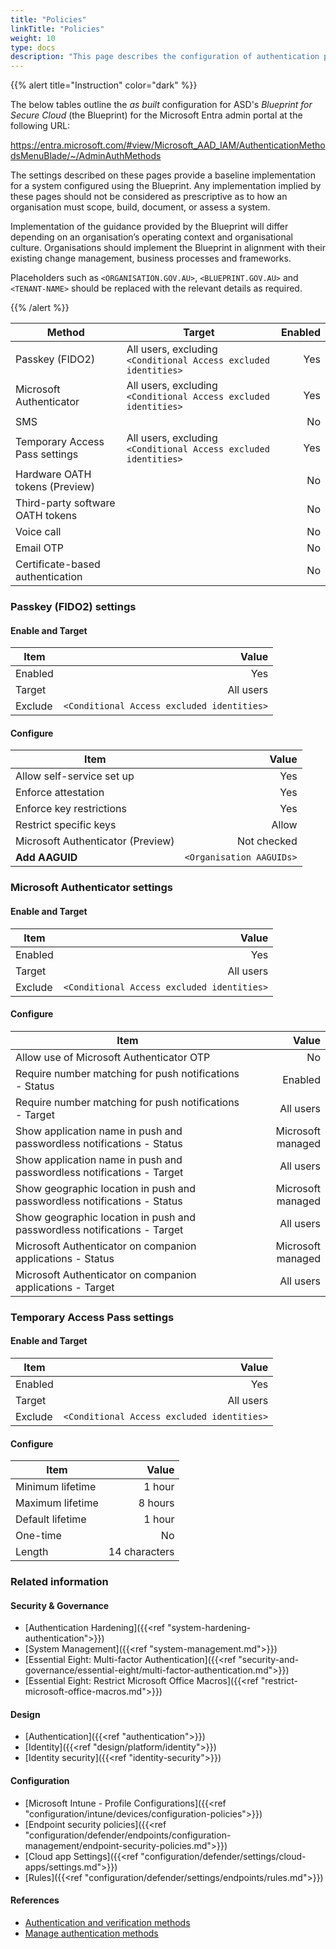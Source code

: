 ```yaml
---
title: "Policies"
linkTitle: "Policies"
weight: 10
type: docs
description: "This page describes the configuration of authentication policies within Microsoft Entra ID associated with systems built according to the guidance provided by ASD's Blueprint for Secure Cloud."
---
```


{{% alert title="Instruction" color="dark" %}}

The below tables outline the *as built* configuration for ASD's *Blueprint for Secure Cloud* (the Blueprint) for the Microsoft Entra admin portal at the following URL:

<https://entra.microsoft.com/#view/Microsoft_AAD_IAM/AuthenticationMethodsMenuBlade/~/AdminAuthMethods>

The settings described on these pages provide a baseline implementation for a system configured using the Blueprint. Any implementation implied by these pages should not be considered as prescriptive as to how an organisation must scope, build, document, or assess a system.

Implementation of the guidance provided by the Blueprint will differ depending on an organisation’s operating context and organisational culture. Organisations should implement the Blueprint in alignment with their existing change management, business processes and frameworks.

Placeholders such as `<ORGANISATION.GOV.AU>`, `<BLUEPRINT.GOV.AU>` and `<TENANT-NAME>` should be replaced with the relevant details as required.

{{% /alert %}}

| Method                           | Target                                                          | Enabled |
| -------------------------------- | --------------------------------------------------------------- | ------: |
| Passkey (FIDO2)                  | All users, excluding `<Conditional Access excluded identities>` |     Yes |
| Microsoft Authenticator          | All users, excluding `<Conditional Access excluded identities>` |     Yes |
| SMS                              |                                                                 |      No |
| Temporary Access Pass settings   | All users, excluding `<Conditional Access excluded identities>` |     Yes |
| Hardware OATH tokens (Preview)   |                                                                 |      No |
| Third-party software OATH tokens |                                                                 |      No |
| Voice call                       |                                                                 |      No |
| Email OTP                        |                                                                 |      No |
| Certificate-based authentication |                                                                 |      No |

### Passkey (FIDO2) settings

#### Enable and Target

| Item    |                                      Value |
| ------- | -----------------------------------------: |
| Enabled |                                        Yes |
| Target  |                                  All users |
| Exclude | `<Conditional Access excluded identities>` |

#### Configure

| Item                              |                    Value |
| --------------------------------- | -----------------------: |
| Allow self-service set up         |                      Yes |
| Enforce attestation               |                      Yes |
| Enforce key restrictions          |                      Yes |
| Restrict specific keys            |                    Allow |
| Microsoft Authenticator (Preview) |              Not checked |
| **Add AAGUID**                    | `<Organisation AAGUIDs>` |

### Microsoft Authenticator settings

#### Enable and Target

| Item    |                                      Value |
| ------- | -----------------------------------------: |
| Enabled |                                        Yes |
| Target  |                                  All users |
| Exclude | `<Conditional Access excluded identities>` |

#### Configure

| Item                                                                     |             Value |
| ------------------------------------------------------------------------ | ----------------: |
| Allow use of Microsoft Authenticator OTP                                 |                No |
| Require number matching for push notifications - Status                  |           Enabled |
| Require number matching for push notifications - Target                  |         All users |
| Show application name in push and passwordless notifications - Status    | Microsoft managed |
| Show application name in push and passwordless notifications - Target    |         All users |
| Show geographic location in push and passwordless notifications - Status | Microsoft managed |
| Show geographic location in push and passwordless notifications - Target |         All users |
| Microsoft Authenticator on companion applications - Status               | Microsoft managed |
| Microsoft Authenticator on companion applications - Target               |         All users |

### Temporary Access Pass settings

#### Enable and Target

| Item    |                                      Value |
| ------- | -----------------------------------------: |
| Enabled |                                        Yes |
| Target  |                                  All users |
| Exclude | `<Conditional Access excluded identities>` |

#### Configure

| Item             |         Value |
| ---------------- | ------------: |
| Minimum lifetime |        1 hour |
| Maximum lifetime |       8 hours |
| Default lifetime |        1 hour |
| One-time         |            No |
| Length           | 14 characters |

### Related information

#### Security & Governance

* [Authentication Hardening]({{<ref "system-hardening-authentication">}})
* [System Management]({{<ref "system-management.md">}})
* [Essential Eight: Multi-factor Authentication]({{<ref "security-and-governance/essential-eight/multi-factor-authentication.md">}})
* [Essential Eight: Restrict Microsoft Office Macros]({{<ref "restrict-microsoft-office-macros.md">}})

#### Design

* [Authentication]({{<ref "authentication">}})
* [Identity]({{<ref "design/platform/identity">}})
* [Identity security]({{<ref "identity-security">}})

#### Configuration

* [Microsoft Intune - Profile Configurations]({{<ref "configuration/intune/devices/configuration-policies">}})
* [Endpoint security policies]({{<ref "configuration/defender/endpoints/configuration-management/endpoint-security-policies.md">}})
* [Cloud app Settings]({{<ref "configuration/defender/settings/cloud-apps/settings.md">}})
* [Rules]({{<ref "configuration/defender/settings/endpoints/rules.md">}})

#### References

* [Authentication and verification methods](https://learn.microsoft.com/entra/identity/authentication/concept-authentication-methods)
* [Manage authentication methods](https://learn.microsoft.com/entra/identity/authentication/concept-authentication-methods-manage)
  
